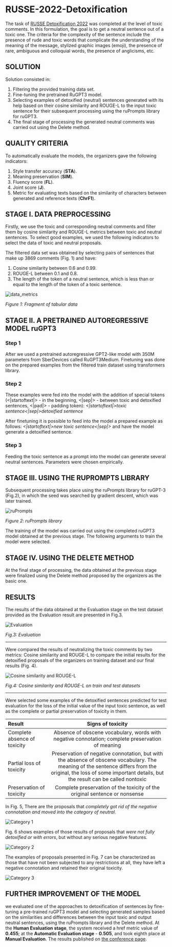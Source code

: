 # RUSSE-2022-Detoxification
The task of [RUSSE Detoxification 2022](https://www.example.com) was completed at the level of toxic comments. In this formulation, the goal is to get a neutral sentence out of a toxic one. 
The criteria for the complexity of the sentence include the presence of rude and toxic words that complicate the understanding of the meaning of the message, stylized graphic images (emoji), the presence of rare, ambiguous and colloquial words, the presence of anglicisms, etc.

## SOLUTION
Solution consisted in:
1. Filtering the provided training data set. 
2. Fine-tuning the pretrained RuGPT3 model.
3. Selecting examples of detoxified (neutral) sentences generated with its help based on their cosine similarity and ROUGE-L to the input toxic sentence for their subsequent processing using the ruPrompts library for ruGPT3. 
4. The final stage of processing the generated neutral comments was carried out using the Delete method.

## QUALITY CRITERIA
To automatically evaluate the models, the organizers gave the following indicators:
1. Style transfer accuracy (**STA**).
2. Meaning preservation (**SIM**).
3. Fluency score (**FL**).
4. Joint score (**J**).
5. Metric for evaluating texts based on the similarity of characters between generated and reference texts (**ChrF1**).

## STAGE I. DATA PREPROCESSING
Firstly, we use the toxic and corresponding neutral comments and filter them by cosine similarity and ROUGE-L metrics between toxic and neutral sentences.
To select good examples, we used the following indicators to select the data of toxic and neutral proposals.

The filtered data set was obtained by selecting pairs of sentences that make up 3869 comments (Fig. 1) and have: 
1. Cosine similarity between 0.6 and 0.99. 
2. ROUGE-L between 0.1 and 0.8. 
3. The length of the token of a neutral sentence, which is less than or equal to the length of the token of a toxic sentence.

![data_metrics](https://github.com/totminaekaterina/RUSSE-2022-Detoxification/blob/main/imgs/data_metrics.png)

*Figure 1: Fragment of tabular data*

## STAGE II. A PRETRAINED AUTOREGRESSIVE MODEL ruGPT3
### Step 1

After we used a pretrained autoregressive GPT2-like model with 350M parameters from SberDevices called RuGPT3Medium. Finetuning was done on the prepared examples from the filtered train dataset using transformers library. 

### Step 2

These examples were fed into the model with the addition of special tokens (<|startoftext|> - in the beginning, <|sep|> - between toxic and detoxified sentences, <|pad|> - padding token): 
*<|startoftext|>toxic sentence<|sep|>detoxified sentence*

After finetuning it is possible to feed into the model a prepared example as follows: 
*<|startoftext|>new toxic sentence<|sep|>*
and have the model generate a detoxified sentence.

### Step 3

Feeding the toxic sentence as a prompt into the model can generate several neutral sentences. Parameters were chosen empirically.

## STAGE III. USING THE RUPROMPTS LIBRARY

Subsequent processing takes place using the ruPrompts library for ruGPT-3 (Fig.2), in which the seed was searched by gradient descent, which was later trained. 

![ruPrompts](https://github.com/totminaekaterina/RUSSE-2022-Detoxification/blob/main/imgs/ruPrompts.png)

*Figure 2: ruPrompts library*

The training of the model was carried out using the completed ruGPT3 model obtained at the previous stage. The following arguments to train the model were selected.
 

## STAGE IV. USING THE DELETE METHOD

At the final stage of processing, the data obtained at the previous stage were finalized using the Delete method proposed by the organizers as the basic one.

## RESULTS
The results of the data obtained at the Evaluation stage on the test dataset provided as the Evaluation result are presented in Fig.3.

![Evaluation](https://github.com/totminaekaterina/RUSSE-2022-Detoxification/blob/main/imgs/Evaluation.png)

*Fig.3: Evaluation*

---

Were compared the results of neutralizing the toxic comments by two metrics: Cosine similarity and ROUGE-L to compare the initial results for the detoxified proposals of the organizers on training dataset and our final results (Fig. 4).

![Cosine similarity and ROUGE-L](https://github.com/totminaekaterina/RUSSE-2022-Detoxification/blob/main/imgs/Cosine%20similarity%20and%20ROUGE-L.png)

*Fig.4: Cosine similarity and ROUGE-L on train and test datasets*

---

Were selected some examples of the detoxified sentences predicted for test evaluation for the loss of the initial value of the input toxic sentence, as well as the complete or partial preservation of toxicity in them.

| Result | Signs of toxicity | 
|:------------|:-----------:|
| Complete absence of toxicity    | Absence of obscene vocabulary, words with negative connotation; complete preservation of meaning | 
| Partial loss of toxicity    | Preservation of negative connotation, but with the absence of obscene vocabulary. The meaning of the sentence differs from the original, the loss of some important details, but the result can be called nontoxic | 
| Preservation of toxicity    | Complete preservation of the toxicity of the original sentence or nonsense  | 


In Fig. 5, There are the proposals that *completely got rid of the negative connotation and moved into the category of neutral*.

![Category 1](https://github.com/totminaekaterina/RUSSE-2022-Detoxification/blob/main/imgs/completely%20got%20rid%20of%20the%20negative%20connotation.png)

Fig. 6 shows examples of those results of proposals that *were not fully detoxified or with errors*, but without any serious negative features. 

![Category 2](https://github.com/totminaekaterina/RUSSE-2022-Detoxification/blob/main/imgs/were%20not%20fully%20detoxified.png)

The examples of proposals presented in Fig. 7 can be characterized as those that have not been subjected to any restrictions at all, they have left a negative connotation and retained their original toxicity.

![Category 3](https://github.com/totminaekaterina/RUSSE-2022-Detoxification/blob/main/imgs/have%20not%20been%20subjected%20to%20any%20restrictions%20at%20all.png)

## FURTHER IMPROVEMENT OF THE MODEL
we evaluated one of the approaches to detoxification of sentences by fine-tuning a pre-trained ruGPT3 model and selecting generated samples based on the similarities and differences between the input toxic and output neutral sentences, using the ruPrompts library and the Delete method. At the **Human Evaluation stage**, the system received a href metric value of **0.455**; at the **Automatic Evaluation stage** - **0.505**, and took eighth place at **Manual Evaluation**. The results published on [the conference page](https://www.dialog-21.ru/evaluation/2022/russe/).
